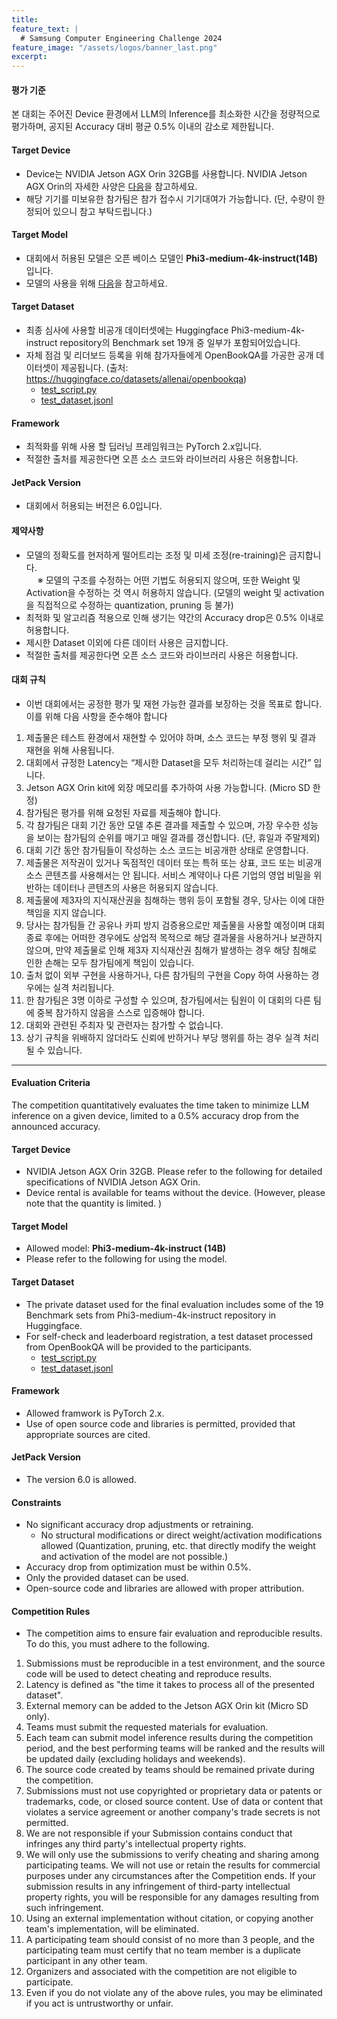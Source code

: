 ```yaml
---
title:
feature_text: |
  # Samsung Computer Engineering Challenge 2024
feature_image: "/assets/logos/banner_last.png"
excerpt:
---
```


#### 평가 기준
본 대회는 주어진 Device 환경에서 LLM의 Inference를 최소화한 시간을 정량적으로 평가하며, 공지된 Accuracy 대비 평균 0.5% 이내의 감소로 제한됩니다.
   
       
#### Target Device
 * Device는 NVIDIA Jetson AGX Orin 32GB를 사용합니다.  NVIDIA Jetson AGX Orin의 자세한 사양은 <a target="_blank" href="https://www.nvidia.com/en-us/autonomous-machines/embedded-systems/jetson-orin/"> 다음</a>을 참고하세요.  
 * 해당 기기를 미보유한 참가팀은 참가 접수시 기기대여가 가능합니다. (단, 수량이 한정되어 있으니 참고 부탁드립니다.)
   
#### Target Model
 * 대회에서 허용된 모델은 오픈 베이스 모델인 **Phi3-medium-4k-instruct(14B)** 입니다.  
 * 모델의 사용을 위해 <a target="_blank" href="https://ai.azure.com/explore/models/Phi-3-medium-4k-instruct/version/1/registry/azureml"> 다음</a>을 참고하세요.  


#### Target Dataset
 * 최종 심사에 사용할 비공개 데이터셋에는 Huggingface Phi3-medium-4k-instruct repository의 Benchmark set 19개 중 일부가 포함되어있습니다.
 * 자체 점검 및 리더보드 등록을 위해 참가자들에게 OpenBookQA를 가공한 공개 데이터셋이 제공됩니다. (출처: https://huggingface.co/datasets/allenai/openbookqa)
   * <a href="/assets/files/test_script.py" download="test_script.py"> test_script.py</a>
   * <a href="/assets/files/test_dataset.jsonl" download="test_dataset.jsonl"> test_dataset.jsonl</a>
  
#### Framework
 * 최적화를 위해 사용 할 딥러닝 프레임워크는 PyTorch 2.x입니다.
 * 적절한 출처를 제공한다면 오픈 소스 코드와 라이브러리 사용은 허용합니다.

#### JetPack Version
 * 대회에서 허용되는 버전은 6.0입니다.

#### 제약사항 

* 모델의 정확도를 현저하게 떨어트리는 조정 및 미세 조정(re-training)은 금지합니다.  
  ※ 모델의 구조를 수정하는 어떤 기법도 허용되지 않으며, 또한 Weight 및 Activation을 수정하는 것 역시 허용하지 않습니다.
     (모델의 weight 및 activation을 직접적으로 수정하는 quantization, pruning 등 불가) 
*  최적화 및 알고리즘 적용으로 인해 생기는 약간의 Accuracy drop은 0.5% 이내로 허용합니다.  
*  제시한 Dataset 이외에 다른 데이터 사용은 금지합니다.  
*  적절한 출처를 제공한다면 오픈 소스 코드와 라이브러리 사용은 허용합니다.  
 
   
#### 대회 규칙

* 이번 대회에서는 공정한 평가 및 재현 가능한 결과를 보장하는 것을 목표로 합니다. 이를 위해 다음 사항을 준수해야 합니다  
 1. 제출물은 테스트 환경에서 재현할 수 있어야 하며, 소스 코드는 부정 행위 및 결과 재현을 위해 사용됩니다.
 2. 대회에서 규정한 Latency는 “제시한 Dataset을 모두 처리하는데 걸리는 시간” 입니다.  
 3. Jetson AGX Orin kit에 외장 메모리를 추가하여 사용 가능합니다. (Micro SD 한정)  
 4. 참가팀은 평가를 위해 요청된 자료를 제출해야 합니다.    
 5. 각 참가팀은 대회 기간 동안 모델 추론 결과를 제출할 수 있으며, 가장 우수한 성능을 보이는 참가팀의 순위를 매기고 매일 결과를 갱신합니다. (단, 휴일과 주말제외)    
 6. 대회 기간 동안 참가팀들이 작성하는 소스 코드는 비공개한 상태로 운영합니다.
 7. 제출물은 저작권이 있거나 독점적인 데이터 또는 특허 또는 상표, 코드 또는 비공개 소스 콘텐츠를 사용해서는 안 됩니다. 서비스 계약이나 다른 기업의 영업 비밀을 위반하는 데이터나 콘텐츠의 사용은 허용되지 않습니다.    
 8. 제출물에 제3자의 지식재산권을 침해하는 행위 등이 포함될 경우, 당사는 이에 대한 책임을 지지 않습니다.  
 9. 당사는 참가팀들 간 공유나 카피 방지 검증용으로만 제출물을 사용할 예정이며 대회 종료 후에는 어떠한 경우에도 상업적 목적으로 해당 결과물을 사용하거나 보관하지 않으며, 만약 제출물로 인해 제3자 지식재산권 침해가 발생하는 경우 해당 침해로 인한 손해는 모두 참가팀에게 책임이 있습니다.    
 10. 출처 없이 외부 구현을 사용하거나, 다른 참가팀의 구현을 Copy 하여 사용하는 경우에는 실격 처리됩니다.   
 11. 한 참가팀은 3명 이하로 구성할 수 있으며, 참가팀에서는 팀원이 이 대회의 다른 팀에 중복 참가하지 않음을 스스로 입증해야 합니다.    
 12. 대회와 관련된 주최자 및 관련자는 참가할 수 없습니다.  
 13. 상기 규칙을 위배하지 않더라도 신뢰에 반하거나 부당 행위를 하는 경우 실격 처리될 수 있습니다.  

<hr />

#### Evaluation Criteria
The competition quantitatively evaluates the time taken to minimize LLM inference on a given device, limited to a 0.5% accuracy drop from the announced accuracy.

#### Target Device
 * NVIDIA Jetson AGX Orin 32GB. Please refer to the following for detailed specifications of NVIDIA Jetson AGX Orin.  
 * Device rental is available for teams without the device.  (However, please note that the quantity is limited. )

#### Target Model
 * Allowed model: **Phi3-medium-4k-instruct (14B)**
 * Please refer to the following for using the model.

#### Target Dataset
 * The private dataset used for the final evaluation includes some of the 19 Benchmark sets from Phi3-medium-4k-instruct repository in Huggingface.
 * For self-check and leaderboard registration, a test dataset processed from OpenBookQA will be provided to the participants.
   * <a href="/assets/files/test_script.py" download="test_script.py"> test_script.py</a>
   * <a href="/assets/files/test_dataset.jsonl" download="test_dataset.jsonl"> test_dataset.jsonl</a>
  
#### Framework
 * Allowed framwork is PyTorch 2.x.
 * Use of open source code and libraries is permitted, provided that appropriate sources are cited.

#### JetPack Version
 * The version 6.0 is allowed.

#### Constraints
 * No significant accuracy drop adjustments or retraining.
   * No structural modifications or direct weight/activation modifications allowed (Quantization, pruning, etc. that directly modify the weight and activation of the model are not possible.)
 * Accuracy drop from optimization must be within 0.5%.
 * Only the provided dataset can be used.
 * Open-source code and libraries are allowed with proper attribution.

#### Competition Rules
* The competition aims to ensure fair evaluation and reproducible results. To do this, you must adhere to the following.    
 1. Submissions must be reproducible in a test environment, and the source code will be used to detect cheating and reproduce results.    
 2. Latency is defined as "the time it takes to process all of the presented dataset".    
 3. External memory can be added to the Jetson AGX Orin kit (Micro SD only).    
 4. Teams must submit the requested materials for evaluation.    
 5. Each team can submit model inference results during the competition period, and the best performing teams will be ranked and the results will be updated daily 
(excluding holidays and weekends).    
 6. The source code created by teams should be remained private during the competition.    
 7. Submissions must not use copyrighted or proprietary data or patents or trademarks, code, or closed source content. Use of data or content that violates a service agreement or another company's trade secrets is not permitted.    
 8. We are not responsible if your Submission contains conduct that infringes any third party's intellectual property rights.    
 9. We will only use the submissions to verify cheating and sharing among participating teams. We will not use or retain the results for commercial purposes under any circumstances after the Competition ends. If your submission results in any infringement of third-party intellectual property rights, you will be responsible for any damages resulting from such infringement.    
 10. Using an external implementation without citation, or copying another team's implementation, will be eliminated.    
 11. A participating team should consist of no more than 3 people, and the participating team must certify that no team member is a duplicate participant in any other team.    
 12. Organizers and associated with the competition are not eligible to participate.    
 13. Even if you do not violate any of the above rules, you may be eliminated if you act is untrustworthy or unfair.    
